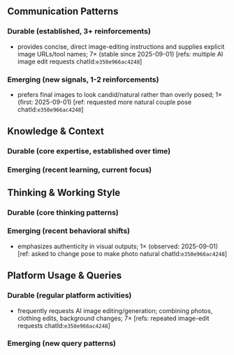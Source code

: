 ## Communication Patterns
### Durable (established, 3+ reinforcements)
- provides concise, direct image-editing instructions and supplies explicit image URLs/tool names; 7× (stable since 2025-09-01) [refs: multiple AI image edit requests chatId:`e350e966ac4248`]

### Emerging (new signals, 1-2 reinforcements)
- prefers final images to look candid/natural rather than overly posed; 1× (first: 2025-09-01) [ref: requested more natural couple pose chatId:`e350e966ac4248`]

## Knowledge & Context
### Durable (core expertise, established over time)

### Emerging (recent learning, current focus)

## Thinking & Working Style
### Durable (core thinking patterns)

### Emerging (recent behavioral shifts)
- emphasizes authenticity in visual outputs; 1× (observed: 2025-09-01) [ref: asked to change pose to make photo natural chatId:`e350e966ac4248`]

## Platform Usage & Queries
### Durable (regular platform activities)
- frequently requests AI image editing/generation; combining photos, clothing edits, background changes; 7× [refs: repeated image-edit requests chatId:`e350e966ac4248`]

### Emerging (new query patterns)
